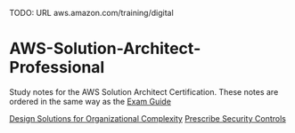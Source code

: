 TODO: URL aws.amazon.com/training/digital

# AWS-Solution-Architect-Professional
Study notes for the AWS Solution Architect Certification. These notes are ordered in the same way as the [Exam Guide](https://d1.awsstatic.com/training-and-certification/docs-sa-pro/AWS-Certified-Solutions-Architect-Professional_Exam-Guide.pdf)


[Design Solutions for Organizational Complexity](design-solutions-for-organizational-complexity.md)
[Prescribe Security Controls](prescribe-security-controls.md)


